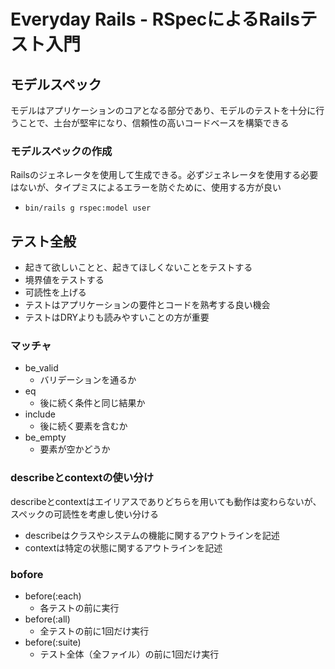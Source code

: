 # Everyday Rails - RSpecによるRailsテスト入門
## モデルスペック
モデルはアプリケーションのコアとなる部分であり、モデルのテストを十分に行うことで、土台が堅牢になり、信頼性の高いコードベースを構築できる
### モデルスペックの作成
Railsのジェネレータを使用して生成できる。必ずジェネレータを使用する必要はないが、タイプミスによるエラーを防ぐために、使用する方が良い
- `bin/rails g rspec:model user`

## テスト全般
- 起きて欲しいことと、起きてほしくないことをテストする
- 境界値をテストする
- 可読性を上げる
- テストはアプリケーションの要件とコードを熟考する良い機会
- テストはDRYよりも読みやすいことの方が重要
### マッチャ
- be_valid
  - バリデーションを通るか
- eq
  - 後に続く条件と同じ結果か
- include
  - 後に続く要素を含むか
- be_empty
  - 要素が空かどうか
### describeとcontextの使い分け
describeとcontextはエイリアスでありどちらを用いても動作は変わらないが、スペックの可読性を考慮し使い分ける
- describeはクラスやシステムの機能に関するアウトラインを記述
- contextは特定の状態に関するアウトラインを記述
### bofore
- before(:each)
  - 各テストの前に実行
- before(:all)
  - 全テストの前に1回だけ実行
- before(:suite)
  - テスト全体（全ファイル）の前に1回だけ実行
